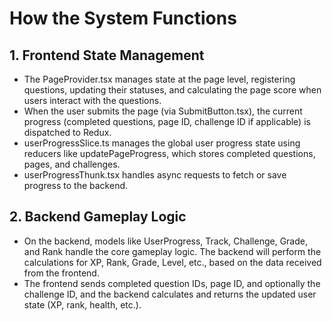 # How the System Functions

## 1. Frontend State Management

- The PageProvider.tsx manages state at the page level, registering questions, updating their statuses, and calculating the page score when users interact with the questions.
- When the user submits the page (via SubmitButton.tsx), the current progress (completed questions, page ID, challenge ID if applicable) is dispatched to Redux.
- userProgressSlice.ts manages the global user progress state using reducers like updatePageProgress, which stores completed questions, pages, and challenges.
- userProgressThunk.tsx handles async requests to fetch or save progress to the backend.

## 2. Backend Gameplay Logic

- On the backend, models like UserProgress, Track, Challenge, Grade, and Rank handle the core gameplay logic. The backend will perform the calculations for XP, Rank, Grade, Level, etc., based on the data received from the frontend.
- The frontend sends completed question IDs, page ID, and optionally the challenge ID, and the backend calculates and returns the updated user state (XP, rank, health, etc.).

